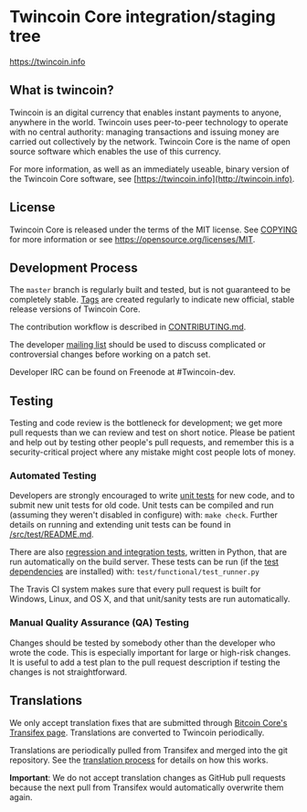 Twincoin Core integration/staging tree
=====================================

https://twincoin.info

What is twincoin?
----------------

Twincoin is an digital currency that enables instant payments to
anyone, anywhere in the world. Twincoin uses peer-to-peer technology to operate
with no central authority: managing transactions and issuing money are carried
out collectively by the network. Twincoin Core is the name of open source
software which enables the use of this currency.

For more information, as well as an immediately useable, binary version of
the Twincoin Core software, see [https://twincoin.info](http://twincoin.info).

License
-------

Twincoin Core is released under the terms of the MIT license. See [COPYING](COPYING) for more
information or see https://opensource.org/licenses/MIT.

Development Process
-------------------

The `master` branch is regularly built and tested, but is not guaranteed to be
completely stable. [Tags](https://github.com/Twincoin-project/Twincoin/tags) are created
regularly to indicate new official, stable release versions of Twincoin Core.

The contribution workflow is described in [CONTRIBUTING.md](CONTRIBUTING.md).

The developer [mailing list](https://groups.google.com/forum/#!forum/Twincoin-dev)
should be used to discuss complicated or controversial changes before working
on a patch set.

Developer IRC can be found on Freenode at #Twincoin-dev.

Testing
-------

Testing and code review is the bottleneck for development; we get more pull
requests than we can review and test on short notice. Please be patient and help out by testing
other people's pull requests, and remember this is a security-critical project where any mistake might cost people
lots of money.

### Automated Testing

Developers are strongly encouraged to write [unit tests](src/test/README.md) for new code, and to
submit new unit tests for old code. Unit tests can be compiled and run
(assuming they weren't disabled in configure) with: `make check`. Further details on running
and extending unit tests can be found in [/src/test/README.md](/src/test/README.md).

There are also [regression and integration tests](/test), written
in Python, that are run automatically on the build server.
These tests can be run (if the [test dependencies](/test) are installed) with: `test/functional/test_runner.py`

The Travis CI system makes sure that every pull request is built for Windows, Linux, and OS X, and that unit/sanity tests are run automatically.

### Manual Quality Assurance (QA) Testing

Changes should be tested by somebody other than the developer who wrote the
code. This is especially important for large or high-risk changes. It is useful
to add a test plan to the pull request description if testing the changes is
not straightforward.

Translations
------------

We only accept translation fixes that are submitted through [Bitcoin Core's Transifex page](https://www.transifex.com/projects/p/bitcoin/).
Translations are converted to Twincoin periodically.

Translations are periodically pulled from Transifex and merged into the git repository. See the
[translation process](doc/translation_process.md) for details on how this works.

**Important**: We do not accept translation changes as GitHub pull requests because the next
pull from Transifex would automatically overwrite them again.
